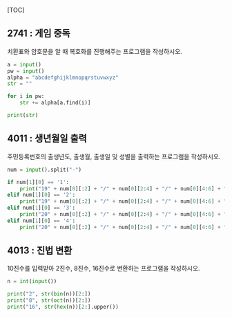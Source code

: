 [TOC]

## 2741 : 게임 중독

치환표와 암호문을 알 때 복호화를 진행해주는 프로그램을 작성하시오.

``` python
a = input()
pw = input()
alpha = "abcdefghijklmnopqrstuvwxyz"
str = ""

for i in pw:
    str += alpha[a.find(i)]

print(str)
```

## 4011 : 생년월일 출력

주민등록번호의 출생년도, 출생월, 출생일 및 성별을 출력하는 프로그램을 작성하시오.

``` python
num = input().split("-")

if num[1][0] == '1':
    print("19" + num[0][:2] + "/" + num[0][2:4] + "/" + num[0][4:6] + " M")
elif num[1][0] == '2':
    print("19" + num[0][:2] + "/" + num[0][2:4] + "/" + num[0][4:6] + " F")
elif num[1][0] == '3':
    print("20" + num[0][:2] + "/" + num[0][2:4] + "/" + num[0][4:6] + " M")
elif num[1][0] == '4':
    print("20" + num[0][:2] + "/" + num[0][2:4] + "/" + num[0][4:6] + " F")
```

## 4013 : 진법 변환

10진수를 입력받아 2진수, 8진수, 16진수로 변환하는 프로그램을 작성하시오.

``` python
n = int(input())

print("2", str(bin(n))[2:])
print("8", str(oct(n))[2:])
print("16", str(hex(n))[2:].upper())
```
